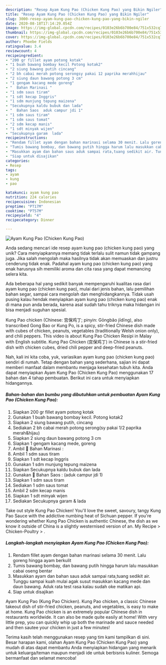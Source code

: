 ```yaml
---
description: "Resep Ayam Kung Pao (Chicken Kung Pao) yang Bikin Ngiler"
title: "Resep Ayam Kung Pao (Chicken Kung Pao) yang Bikin Ngiler"
slug: 3000-resep-ayam-kung-pao-chicken-kung-pao-yang-bikin-ngiler
date: 2020-08-18T17:14:29.054Z
image: https://img-global.cpcdn.com/recipes/0103e26b6b700e84/751x532cq70/ayam-kung-pao-chicken-kung-pao-foto-resep-utama.jpg
thumbnail: https://img-global.cpcdn.com/recipes/0103e26b6b700e84/751x532cq70/ayam-kung-pao-chicken-kung-pao-foto-resep-utama.jpg
cover: https://img-global.cpcdn.com/recipes/0103e26b6b700e84/751x532cq70/ayam-kung-pao-chicken-kung-pao-foto-resep-utama.jpg
author: Phoebe Fields
ratingvalue: 3.4
reviewcount: 4
recipeingredient:
- "200 gr fillet ayam potong kotak"
- "1 buah bawang bombay kecil Potong kotak2"
- "2 siung bawang putih cincang"
- "2 bh cabai merah potong serongsy pakai 12 paprika merahhijau"
- "2 siung daun bawang potong 3 cm"
- "1 gengam kacang mede goreng"
- "  Bahan Marinasi "
- "1 sdm saus tiram"
- "1 sdt kecap Inggris"
- "1 sdm munjung tepung maizena"
- "Secukupnya kaldu bubuk dan lada"
- "  Bahan Saos  aduk campur jdi 1"
- "1 sdm saus tiram"
- "1 sdm saus tomat"
- "2 sdm kecap manis"
- "1 sdt minyak wijen"
- "Secukupnya garam  lada"
recipeinstructions:
- "Rendam fillet ayam dengan bahan marinasi selama 30 menit. Lalu goreng hingga ayam berkulit"
- "Tumis bawang bombay, dan bawang putih hingga harum lalu masukkan cabai oseng bentar"
- "Masukkan ayam dan bahan saus aduk sampai rata,tuang sedikit air. Tunggu sampai kuah mulai agak susut masukkan kacang mede dan daun bawang. Aduk rata test rasa kalau sudah oke matikan api."
- "Siap untuk disajikan"
categories:
- Resep
tags:
- ayam
- kung
- pao

katakunci: ayam kung pao 
nutrition: 224 calories
recipecuisine: Indonesian
preptime: "PT17M"
cooktime: "PT57M"
recipeyield: "4"
recipecategory: Dinner

---
```



![Ayam Kung Pao (Chicken Kung Pao)](https://img-global.cpcdn.com/recipes/0103e26b6b700e84/751x532cq70/ayam-kung-pao-chicken-kung-pao-foto-resep-utama.jpg)

Anda sedang mencari ide resep ayam kung pao (chicken kung pao) yang unik? Cara menyiapkannya memang tidak terlalu sulit namun tidak gampang juga. Jika salah mengolah maka hasilnya tidak akan memuaskan dan justru cenderung tidak enak. Padahal ayam kung pao (chicken kung pao) yang enak harusnya sih memiliki aroma dan cita rasa yang dapat memancing selera kita.

Ada beberapa hal yang sedikit banyak mempengaruhi kualitas rasa dari ayam kung pao (chicken kung pao), mulai dari jenis bahan, lalu pemilihan bahan segar, sampai cara mengolah dan menghidangkannya. Tidak usah pusing kalau hendak menyiapkan ayam kung pao (chicken kung pao) enak di mana pun anda berada, karena asal sudah tahu triknya maka hidangan ini bisa menjadi suguhan spesial.

Kung Pao chicken (Chinese: 宫保鸡丁; pinyin: Gōngbǎo jīdīng), also transcribed Gong Bao or Kung Po, is a spicy, stir-fried Chinese dish made with cubes of chicken, peanuts, vegetables (traditionally Welsh onion only), and chili peppers. This video is about Kung Pao Chicken Resipi in Malay with English subtitle. Kung Pao Chicken (宫保鸡丁) in Chinese is a stir-fried dish with chicken cubes, dried chili pepper and deep-fried peanuts.


Nah, kali ini kita coba, yuk, variasikan ayam kung pao (chicken kung pao) sendiri di rumah. Tetap dengan bahan yang sederhana, sajian ini dapat memberi manfaat dalam membantu menjaga kesehatan tubuh kita. Anda dapat menyiapkan Ayam Kung Pao (Chicken Kung Pao) menggunakan 17 bahan dan 4 tahap pembuatan. Berikut ini cara untuk menyiapkan hidangannya.

<!--inarticleads1-->

##### Bahan-bahan dan bumbu yang dibutuhkan untuk pembuatan Ayam Kung Pao (Chicken Kung Pao):

1. Siapkan 200 gr fillet ayam potong kotak
1. Gunakan 1 buah bawang bombay kecil. Potong kotak2
1. Siapkan 2 siung bawang putih, cincang
1. Sediakan 2 bh cabai merah potong serong(sy pakai 1/2 paprika merah&amp;hijau)
1. Siapkan 2 siung daun bawang potong 3 cm
1. Siapkan 1 gengam kacang mede, goreng
1. Ambil  🍅 Bahan Marinasi :
1. Ambil 1 sdm saus tiram
1. Siapkan 1 sdt kecap Inggris
1. Gunakan 1 sdm munjung tepung maizena
1. Siapkan Secukupnya kaldu bubuk dan lada
1. Gunakan  🍅 Bahan Saos : (aduk campur jdi 1)
1. Siapkan 1 sdm saus tiram
1. Sediakan 1 sdm saus tomat
1. Ambil 2 sdm kecap manis
1. Siapkan 1 sdt minyak wijen
1. Sediakan Secukupnya garam &amp; lada


Take out style Kung Pao Chicken! You&#39;ll love the sweet, savoury, tangy Kung Pao Sauce with the addictive numbing heat of Sichuan pepper. If you&#39;re wondering whether Kung Pao Chicken is authentic Chinese, the dish as we know it outside of China is a slightly westernised version of an. My Recipe‎ &gt; ‎Chicken-Poultry‎ &gt; ‎. 

<!--inarticleads2-->

##### Langkah-langkah menyiapkan Ayam Kung Pao (Chicken Kung Pao):

1. Rendam fillet ayam dengan bahan marinasi selama 30 menit. Lalu goreng hingga ayam berkulit
1. Tumis bawang bombay, dan bawang putih hingga harum lalu masukkan cabai oseng bentar
1. Masukkan ayam dan bahan saus aduk sampai rata,tuang sedikit air. Tunggu sampai kuah mulai agak susut masukkan kacang mede dan daun bawang. Aduk rata test rasa kalau sudah oke matikan api.
1. Siap untuk disajikan


Ayam Kung Pao (Kung Pao Chicken). Kung Pao chicken, a classic Chinese takeout dish of stir-fried chicken, peanuts, and vegetables, is easy to make at home. Kung Pao chicken is an extremely popular Chinese dish in restaurants worldwide. It can also be made quite easily at home! With very little prep, you can quickly whip up both the marinade and sauce needed and then sautee your chicken in just a few minutes! 

Terima kasih telah menggunakan resep yang tim kami tampilkan di sini. Besar harapan kami, olahan Ayam Kung Pao (Chicken Kung Pao) yang mudah di atas dapat membantu Anda menyiapkan hidangan yang menarik untuk keluarga/teman maupun menjadi ide untuk berbisnis kuliner. Semoga bermanfaat dan selamat mencoba!
